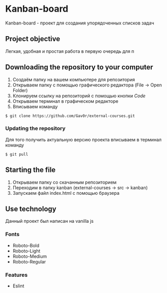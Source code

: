 # Kanban-board

Kanban-board - проект для создания упорядоченных списков задач

## Project objective

Легкая, удобная и простая работа в первую очередь для п

## Downloading the repository to your computer

1. Создаём папку на вашем компьютере для репозитория
2. Открываем папку с помощью графического редактора (File -> Open Folder)
3. Клонируем ссылку на репозиторий с помощью кнопки _Code_
4. Открываем терминал в графическом редакторе
5. Вписываем команду

```
$ git clone https://github.com/Gav0r/external-courses.git
```

### Updating the repository

Для того получить актуальную версию проекта вписываем в терминал команду

```
$ git pull
```

## Starting the file

1. Открываем папку со скачанным репозиторием
2. Переходим в папку kanban (external-courses -> src -> kanban)
3. Запускаем файл index.html с помощью браузера

## Use technology

Данный проект был написан на vanilla js

### Fonts

- Roboto-Bold
- Roboto-Light
- Roboto-Medium
- Roboto-Regular

### Features

- Eslint
